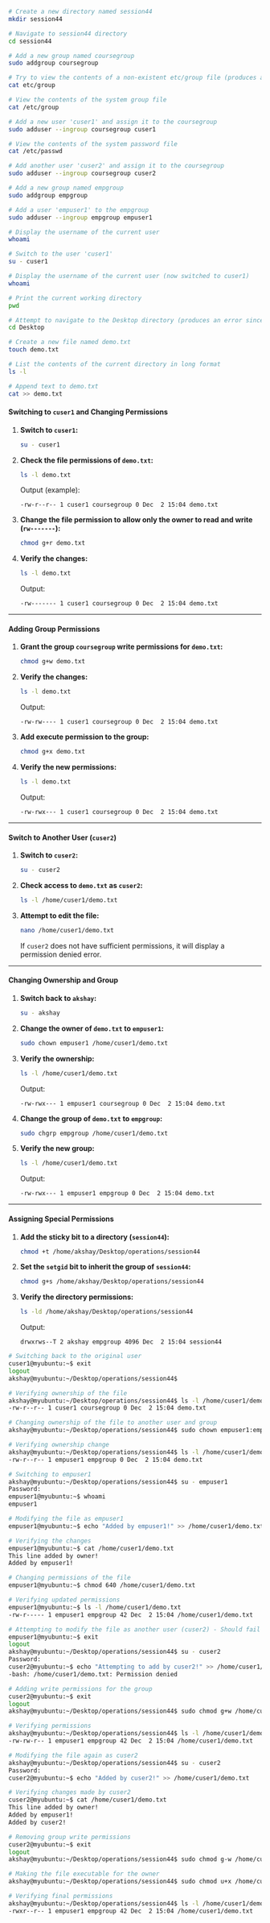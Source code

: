 ```bash
# Create a new directory named session44
mkdir session44

# Navigate to session44 directory
cd session44

# Add a new group named coursegroup
sudo addgroup coursegroup

# Try to view the contents of a non-existent etc/group file (produces an error)
cat etc/group

# View the contents of the system group file
cat /etc/group

# Add a new user 'cuser1' and assign it to the coursegroup
sudo adduser --ingroup coursegroup cuser1

# View the contents of the system password file
cat /etc/passwd

# Add another user 'cuser2' and assign it to the coursegroup
sudo adduser --ingroup coursegroup cuser2

# Add a new group named empgroup
sudo addgroup empgroup

# Add a user 'empuser1' to the empgroup
sudo adduser --ingroup empgroup empuser1

# Display the username of the current user
whoami

# Switch to the user 'cuser1'
su - cuser1

# Display the username of the current user (now switched to cuser1)
whoami

# Print the current working directory
pwd

# Attempt to navigate to the Desktop directory (produces an error since it doesn't exist for cuser1)
cd Desktop

# Create a new file named demo.txt
touch demo.txt

# List the contents of the current directory in long format
ls -l

# Append text to demo.txt
cat >> demo.txt
```


#### **Switching to `cuser1` and Changing Permissions**
1. **Switch to `cuser1`:**
   ```bash
   su - cuser1
   ```
2. **Check the file permissions of `demo.txt`:**
   ```bash
   ls -l demo.txt
   ```
   Output (example):
   ```
   -rw-r--r-- 1 cuser1 coursegroup 0 Dec  2 15:04 demo.txt
   ```

3. **Change the file permission to allow only the owner to read and write (`rw-------`):**
   ```bash
   chmod g+r demo.txt
   ```

4. **Verify the changes:**
   ```bash
   ls -l demo.txt
   ```
   Output:
   ```
   -rw------- 1 cuser1 coursegroup 0 Dec  2 15:04 demo.txt
   ```

---

#### **Adding Group Permissions**
1. **Grant the group `coursegroup` write permissions for `demo.txt`:**
   ```bash
   chmod g+w demo.txt
   ```

2. **Verify the changes:**
   ```bash
   ls -l demo.txt
   ```
   Output:
   ```
   -rw-rw---- 1 cuser1 coursegroup 0 Dec  2 15:04 demo.txt
   ```

3. **Add execute permission to the group:**
   ```bash
   chmod g+x demo.txt
   ```

4. **Verify the new permissions:**
   ```bash
   ls -l demo.txt
   ```
   Output:
   ```
   -rw-rwx--- 1 cuser1 coursegroup 0 Dec  2 15:04 demo.txt
   ```

---

#### **Switch to Another User (`cuser2`)**
1. **Switch to `cuser2`:**
   ```bash
   su - cuser2
   ```

2. **Check access to `demo.txt` as `cuser2`:**
   ```bash
   ls -l /home/cuser1/demo.txt
   ```

3. **Attempt to edit the file:**
   ```bash
   nano /home/cuser1/demo.txt
   ```
   If `cuser2` does not have sufficient permissions, it will display a permission denied error.

---

#### **Changing Ownership and Group**
1. **Switch back to `akshay`:**
   ```bash
   su - akshay
   ```

2. **Change the owner of `demo.txt` to `empuser1`:**
   ```bash
   sudo chown empuser1 /home/cuser1/demo.txt
   ```

3. **Verify the ownership:**
   ```bash
   ls -l /home/cuser1/demo.txt
   ```
   Output:
   ```
   -rw-rwx--- 1 empuser1 coursegroup 0 Dec  2 15:04 demo.txt
   ```

4. **Change the group of `demo.txt` to `empgroup`:**
   ```bash
   sudo chgrp empgroup /home/cuser1/demo.txt
   ```

5. **Verify the new group:**
   ```bash
   ls -l /home/cuser1/demo.txt
   ```
   Output:
   ```
   -rw-rwx--- 1 empuser1 empgroup 0 Dec  2 15:04 demo.txt
   ```

---

#### **Assigning Special Permissions**
1. **Add the sticky bit to a directory (`session44`):**
   ```bash
   chmod +t /home/akshay/Desktop/operations/session44
   ```

2. **Set the `setgid` bit to inherit the group of `session44`:**
   ```bash
   chmod g+s /home/akshay/Desktop/operations/session44
   ```

3. **Verify the directory permissions:**
   ```bash
   ls -ld /home/akshay/Desktop/operations/session44
   ```
   Output:
   ```
   drwxrws--T 2 akshay empgroup 4096 Dec  2 15:04 session44
   ```

```bash
# Switching back to the original user
cuser1@myubuntu:~$ exit
logout
akshay@myubuntu:~/Desktop/operations/session44$

# Verifying ownership of the file
akshay@myubuntu:~/Desktop/operations/session44$ ls -l /home/cuser1/demo.txt
-rw-r--r-- 1 cuser1 coursegroup 0 Dec  2 15:04 demo.txt

# Changing ownership of the file to another user and group
akshay@myubuntu:~/Desktop/operations/session44$ sudo chown empuser1:empgroup /home/cuser1/demo.txt

# Verifying ownership change
akshay@myubuntu:~/Desktop/operations/session44$ ls -l /home/cuser1/demo.txt
-rw-r--r-- 1 empuser1 empgroup 0 Dec  2 15:04 demo.txt

# Switching to empuser1
akshay@myubuntu:~/Desktop/operations/session44$ su - empuser1
Password: 
empuser1@myubuntu:~$ whoami
empuser1

# Modifying the file as empuser1
empuser1@myubuntu:~$ echo "Added by empuser1!" >> /home/cuser1/demo.txt

# Verifying the changes
empuser1@myubuntu:~$ cat /home/cuser1/demo.txt
This line added by owner!
Added by empuser1!

# Changing permissions of the file
empuser1@myubuntu:~$ chmod 640 /home/cuser1/demo.txt

# Verifying updated permissions
empuser1@myubuntu:~$ ls -l /home/cuser1/demo.txt
-rw-r----- 1 empuser1 empgroup 42 Dec  2 15:04 /home/cuser1/demo.txt

# Attempting to modify the file as another user (cuser2) - Should fail
empuser1@myubuntu:~$ exit
logout
akshay@myubuntu:~/Desktop/operations/session44$ su - cuser2
Password: 
cuser2@myubuntu:~$ echo "Attempting to add by cuser2!" >> /home/cuser1/demo.txt
-bash: /home/cuser1/demo.txt: Permission denied

# Adding write permissions for the group
cuser2@myubuntu:~$ exit
logout
akshay@myubuntu:~/Desktop/operations/session44$ sudo chmod g+w /home/cuser1/demo.txt

# Verifying permissions
akshay@myubuntu:~/Desktop/operations/session44$ ls -l /home/cuser1/demo.txt
-rw-rw-r-- 1 empuser1 empgroup 42 Dec  2 15:04 /home/cuser1/demo.txt

# Modifying the file again as cuser2
akshay@myubuntu:~/Desktop/operations/session44$ su - cuser2
Password: 
cuser2@myubuntu:~$ echo "Added by cuser2!" >> /home/cuser1/demo.txt

# Verifying changes made by cuser2
cuser2@myubuntu:~$ cat /home/cuser1/demo.txt
This line added by owner!
Added by empuser1!
Added by cuser2!

# Removing group write permissions
cuser2@myubuntu:~$ exit
logout
akshay@myubuntu:~/Desktop/operations/session44$ sudo chmod g-w /home/cuser1/demo.txt

# Making the file executable for the owner
akshay@myubuntu:~/Desktop/operations/session44$ sudo chmod u+x /home/cuser1/demo.txt

# Verifying final permissions
akshay@myubuntu:~/Desktop/operations/session44$ ls -l /home/cuser1/demo.txt
-rwxr--r-- 1 empuser1 empgroup 42 Dec  2 15:04 /home/cuser1/demo.txt
```